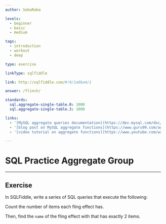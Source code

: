 ```yaml
---
author: SebaRaba

levels:
  - beginner
  - basic
  - medium

tags:
  - introduction
  - workout
  - deep

type: exercise

linkType: sqlfiddle

link: http://sqlfiddle.com/#!9/1a0ba4/1

answer: /flinch/

standards:
  sql.aggregate-single-table.0: 1000
  sql.aggregate-single-table.3: 1000

links:
  - '[MySQL aggregate queries documentation](https://dev.mysql.com/doc/refman/5.7/en/group-by-functions.html){website}'
  - '[blog post on MySQL aggregate functions](https://www.guru99.com/aggregate-functions.html){website}'
  - '[video tutorial on aggregate functions](https://www.youtube.com/watch?v=sgAvl7ry5jY){video}'

---
```

# SQL Practice Aggregate Group

---        
## Exercise

In SQLFiddle, write a series of SQL queries that execute the following:

Count the number of items each fling effect has.

Then, find the `name` of the fling effect with that has exactly 2 items.

